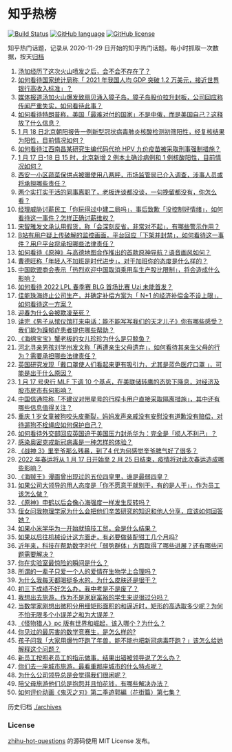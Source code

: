 # 知乎热榜
[![Build Status](https://github.com/ToWeLong/zhihu-hot-questions/workflows/CI/badge.svg)](https://github.com/ToWeLong/zhihu-hot-questions/actions)
[![GitHub language](https://img.shields.io/badge/language-golang-orange.svg)](https://golang.org/)
[![GitHub license](https://img.shields.io/github/license/ToWeLong/zhihu-hot-questions)](https://github.com/ToWeLong/zhihu-hot-questions/blob/main/LICENSE)

知乎热门话题，记录从 2020-11-29 日开始的知乎热门话题。每小时抓取一次数据，按天[归档](./archives)

<!-- BEGIN -->

1. [汤加经历了这次火山喷发之后，会不会不存在了？](https://www.zhihu.com/question/511814793)
1. [如何看待国家统计局称「 2021 年我国人均 GDP 突破 1.2 万美元，接近世界银行高收入标准」？](https://www.zhihu.com/question/511956543)
1. [媒体报道汤加火山爆发致扇贝涌入獐子岛，獐子岛股价拉升封板，公司回应称传闻严重失实，如何看待此事？](https://www.zhihu.com/question/512104629)
1. [如何看待特朗普称，美国「最难对付的国家」不是中俄，而是美国自己？这释放了什么信息？](https://www.zhihu.com/question/512041228)
1. [1 月 18 日北京朝阳报告一例新型冠状病毒肺炎核酸检测初筛阳性，经复核结果为阳性，目前情况如何？](https://www.zhihu.com/question/512165442)
1. [如何看待江西南昌某研究生编代码代抢 HPV 九价疫苗被采取刑事强制措施？](https://www.zhihu.com/question/512001102)
1. [1 月 17 日-18 日 15 时，北京新增 2 例本土确诊病例和 1 例核酸阳性，目前情况如何？](https://www.zhihu.com/question/512086702)
1. [西安一小区蔬菜保供点被曝使用八两秤，市场监管局已介入调查，涉事人员或将承担哪些责任？](https://www.zhihu.com/question/511987213)
1. [两个实打实干活的同事离职了，老板连谈都没谈，一句挽留都没有，你怎么看？](https://www.zhihu.com/question/415313450)
1. [经理威胁讨薪民工「你玩得过中建二局吗」，事后致歉「没控制好情绪」，如何看待这一事件？怎样正确讨薪维权？](https://www.zhihu.com/question/512001926)
1. [宋智雅发文承认用假货，称「会深刻反省，非常对不起」，有哪些警示作用？](https://www.zhihu.com/question/512035336)
1. [B站有用户疑上传破解的监控画面，平台回应「下架并封禁」，如何看待这一事件？用户平台将承担哪些法律责任？](https://www.zhihu.com/question/512099509)
1. [如何看待《原神》与高德地图合作推出的首款原神导航？语音画风如何？](https://www.zhihu.com/question/511963036)
1. [曹德旺称「年轻人不加班是时代进步」，对于加班你的态度是什么样的？](https://www.zhihu.com/question/512110269)
1. [中国欧盟商会表示「热烈欢迎中国取消乘用车生产股比限制」，将会造成什么影响？](https://www.zhihu.com/question/511217620)
1. [如何看待 2022 LPL 春季赛 BLG 首场比赛 Uzi 未能首发？](https://www.zhihu.com/question/511892993)
1. [佳能珠海终止公司生产，并确定补偿方案为「 N+1 的经济补偿金不设上限」，如何看待这一方案？](https://www.zhihu.com/question/511459281)
1. [迎春为什么会被欺凌至死？](https://www.zhihu.com/question/51980149)
1. [读完《男子从殡仪馆打来电话：能不能写写我们的天才儿子》你有哪些感受？我们能为躁郁症患者提供哪些帮助？](https://www.zhihu.com/question/512070047)
1. [《海绵宝宝》蟹老板的女儿珍珍为什么是只鲸鱼？](https://www.zhihu.com/question/20826901)
1. [河北寻亲男孩刘学州发文称「再遭亲生父母遗弃」，如何看待其亲生父母的行为？需要承担哪些法律责任？](https://www.zhihu.com/question/512123864)
1. [英国研究发现「戴口罩使人们看起来更有吸引力，尤其是蓝色医疗口罩 」，可能是出于什么原因？](https://www.zhihu.com/question/511519765)
1. [1 月 17 号央行 MLF 下调 10 个基点，在美联储转鹰的态势下降息，对经济及股市房市有何影响？](https://www.zhihu.com/question/511961171)
1. [中国信通院称「不建议对带星号的行程卡用户直接采取隔离措施」，其中还有哪些信息值得关注？](https://www.zhihu.com/question/512001913)
1. [重庆 1 岁女童被狗咬头皮撕裂，妈妈发声亲戚没有安慰没有道歉没有赔偿，对待遛狗不栓绳应如何保护自己？](https://www.zhihu.com/question/512010679)
1. [如何看待外交部回应英国迫于美国压力封杀华为：完全是「损人不利己」？](https://www.zhihu.com/question/511994079)
1. [感染奥密克戎新冠病毒是一种怎样的体验？](https://www.zhihu.com/question/510351643)
1. [《战神 3》里奎爷那么残暴，到了4 代为何感觉奎爷脾气好了很多？](https://www.zhihu.com/question/477921837)
1. [2022 年春运将从 1 月 17 日开始至 2 月 25 日结束，疫情将对此次春运造成哪些影响？](https://www.zhihu.com/question/508968077)
1. [《海贼王》漫画曾出现过的五位四皇里，谁是最弱四皇？](https://www.zhihu.com/question/511893566)
1. [如果公司大领导的用人态度是「你不愿意干就别干，有的是人干」，作为员工该怎么做？](https://www.zhihu.com/question/502391630)
1. [《原神》申鹤以后会像心海强度一样发生反转吗？](https://www.zhihu.com/question/511072327)
1. [侄女问我物理学家为什么会把他们辛苦研究的知识和他人分享，应该如何回答她？](https://www.zhihu.com/question/511350451)
1. [如果小米学华为一开始就搞技工贸，会是什么结果？](https://www.zhihu.com/question/512067484)
1. [如果以后往机械设计这方面走，有必要做装配钳工几个月吗?](https://www.zhihu.com/question/505948135)
1. [近年来，科技在帮助数字时代「弱势群体」方面取得了哪些进展？还有哪些问题需要解决？](https://www.zhihu.com/question/511344188)
1. [你在实验室最惊险的瞬间是什么？](https://www.zhihu.com/question/510978592)
1. [所谓的一辈子只爱一个人的爱情在生物学上合理吗？](https://www.zhihu.com/question/490509536)
1. [为什么我每天都喝挺多水的，为什么皮肤还是很干？](https://www.zhihu.com/question/35679036)
1. [初三下成绩不好怎么办，我中考是不是废了？](https://www.zhihu.com/question/512084849)
1. [我想出去旅游，作为不是家庭富裕的学生来说很过分吗？](https://www.zhihu.com/question/509708505)
1. [当数学家刚想出微积分用细矩形面积的和逼近时，矩形的高选取多少呢？为何不怕无限多个小误差之和为大误差？](https://www.zhihu.com/question/510079336)
1. [《怪物猎人》pc 版有世界和崛起，该入哪个？为什么？](https://www.zhihu.com/question/510724864)
1. [你见过的最厉害的数学竞赛生，是怎么样的?](https://www.zhihu.com/question/490248443)
1. [孩子问我「大家用爆竹吓跑了年兽，能不能也把新冠病毒吓跑？」该怎么给她解释这个问题？](https://www.zhihu.com/question/511294211)
1. [新员工按照老员工的指示做事，结果出错被领导说了怎么办？](https://www.zhihu.com/question/509485896)
1. [你们去一座城市旅游，最看重那座城市的什么特点呢？](https://www.zhihu.com/question/510009507)
1. [为什么公司领导总是会觉得我们很闲呢？](https://www.zhihu.com/question/502615840)
1. [陪父母旅游他们总是抱怨并且怕花钱，有哪些解决办法？](https://www.zhihu.com/question/509738439)
1. [如何评价动画《鬼灭之刃》第二季遊郭編（花街篇）第七集？](https://www.zhihu.com/question/511534790)

<!-- END -->

历史归档 [./archives](./archives)


### License
[zhihu-hot-questions](https://github.com/towelong/zhihu-hot-questions) 的源码使用 MIT License 发布。